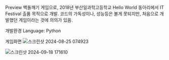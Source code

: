 Preview
벽돌깨기 게임으로, 2018년 부산일과학고등학교 Hello World 동아리에서 IT Festival 출품 목적으로 개발.
코드의 가독성이나, 성능등은 볼게 못되지만, 처음으로 개발했던 게임이라는 것에 의의가 있음.

개발환경
Language: Python

게임화면
![스크린샷 2024-08-25 074923](https://github.com/user-attachments/assets/b007f20f-9e6b-421a-9cd0-ee2f1db5b39e)

![스크린샷 2024-09-18 171610](https://github.com/user-attachments/assets/111fd118-e248-4f2b-a6e2-6d8a28c7a294)
